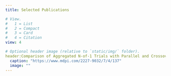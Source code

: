 ```yaml
---
title: Selected Publications

# View.
#   1 = List
#   2 = Compact
#   3 = Card
#   4 = Citation
view: 4

# Optional header image (relative to `static/img/` folder).
header:Comparison of Aggregated N-of-1 Trials with Parallel and Crossover Randomized Controlled Trials Using Simulation Studies
  caption: "https://www.mdpi.com/2227-9032/7/4/137"
  image: ""
---
```

